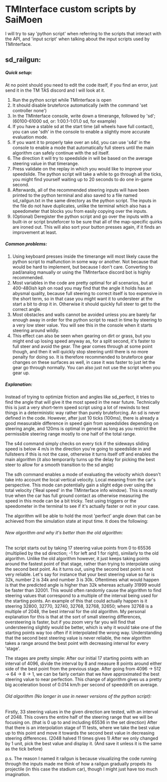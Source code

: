# TMInterface custom scripts by SaiMoen
I will try to say 'python script' when referring to the scripts that interact with the API, and 'input script' when talking about the input scripts used by TMInterface.

## sd_railgun:
##### Quick setup:
At no point should you need to edit the code itself, if you find an error, just send it in the TM TAS discord and I will look at it.

1. Run the python script while TMInterface is open
2. It should disable bruteforce automatically (with the command 'set controller none')
3. In the TMInterface console, write down a timerange, followed by 'sd'; (60100-61000 sd, or: 1:00.1-1:01.0 sd, for example)
4. If you have a stable sd at the start time (all wheels have full contact), you can use 'sdh' in the console to enable a slightly more accurate evaluation mode.
5. If you want it to properly take over an s4d, you can use 's4d' in the console to enable a mode that automatically full steers until the main algorithm can safely continue with the sd itself.
6. The direction it will try to speedslide in will be based on the average steering value in that timerange.
7. Press validate on the replay in which you would like to improve your speedslide. The python script will take a while to go through all the ticks, you might find yourself waiting up to 20 seconds to do one in-game second.
8. Afterwards, all of the recommended steering inputs will have been printed to the python terminal and also saved to a file named sd_railgun.txt in the same directory as the python script. The inputs in the file do not have duplicates, unlike the terminal which also has a speedometer that blocks you from easily copying over the inputs.
9. (Optional) Deregister the python script and go over the inputs with a built-in or script bruteforcer to be sure that all of the map-specific quirks are ironed out. This will also sort your button presses again, if it finds an improvement at least.

##### Common problems:
1. Using keyboard presses inside the timerange will most likely cause the python script to malfunction in some way or another. Not because that would be hard to implement, but because I don't care. Converting to pad/analog manually or using the TMInterface discord bot is highly recommended.
2. Most variables in the code are pretty optimal for all scenarios, but at 400-480ish kph on road you may find that the angle it holds has an abysmal quality, because full steering to correct itself is too expensive in the short term, so in that case you might want it to understeer at the start a bit to drop it in. Otherwise it should quickly full steer to get to the correct angle.
3. Most obstacles and walls cannot be avoided unless you are barely far enough away in order for the python script to react in time by steering to a very low steer value. You will see this in the console when it starts steering around wildly.
4. This effect can also be seen when gearing on dirt or grass, but you might end up losing speed anyway as, for a split second, it's faster to full steer and avoid the gear. The gear comes through at some point though, and then it will quickly stop steering until there is no more penalty for doing so. It is therefore recommended to bruteforce gear changes on these surfaces as well, in case it was faster to just let the gear go through normally. You can also just not use the script when you gear up.

##### Explanation:
Instead of trying to optimize friction and angles like sd_perfect, it tries to find the angle that will give it the most speed in the near future.
Technically this is just a very short-term speed script using a lot of rewinds to test things in a deterministic way rather than purely bruteforcing.
An sd is never defined in the code. However, after just 10 ticks (100ms), there is already a good measurable difference in speed gain from speedslides depending on steering angle, and 120ms is optimal in general as long as you restrict the permissible steering range mostly to one half of the total range.

The s4d command simply checks on every tick if the sideways sliding speed is below 4 m/s in the direction you're going to speedslide in and fullsteers if this is not the case, otherwise it turns itself off and enables the main algorithm (it also temporarily turns up the delay for picking the best steer to allow for a smooth transition to the sd angle)

The sdh command enables a mode of evaluating the velocity which doesn't take into account the local vertical velocity. Local meaning from the car's perspective. This mode can potentially gain a slight edge over using the total velocity ('Real speed' in the TMInterface info window). This is mostly true when the car has full ground contact as otherwise measuring the speed in this mode can be a bit tricky. Test using triggers or the speedometer in the terminal to see if it's actually faster or not in your case.

The algorithm will be able to hold the most 'perfect' angle down that can be achieved from the simulation state at input time. It does the following:
###### New algorithm and why it's better than the old algorithm:
The script starts out by taking 17 steering value points from 0 to 65536 (multiplied by the sd direction; -1 for left and 1 for right), similarly to the old algorithm. 
Unlike the old algorithm however, it just keeps taking points around the fastest point of that stage, rather than trying to interpolate using the second best point. As it turns out, using the second best point is not very reliable. Let's say for instance that your best steering value so far is 32k, number 2 is 34k and number 3 is 30k. Oftentimes what would happen is that the predicted angle is higher than 32k whereas actually 31999 would be faster than 32001. This would often randomly cause the algorithm to find steering values that correspond to a multiple of the interval being used for the starting points. An example of this that could actually happen is it steering 32800, 32770, 32740, 32768, 32768, 32650; where 32768 is a multiple of 2048, the best interval for the old algorithm. My personal explanation for this is that at the sort of small steering differences, oversteering is faster, but if you zoom very far you will find that understeering slightly would be better, which is why it would take one of the starting points way too often if it interpolated the wrong way. Understanding that the second best steering value is never reliable, the new algorithm takes a range around the best point with decreasing interval for every 'stage'.

The stages are pretty simple:
After our initial 17 starting points with an interval of 4096, divide the interval by 8 and measure 8 points around either side of the best point from the previous stage. After going from 4096 -> 512 -> 64 -> 8 -> 1, we can be fairly certain that we have approximated the best steering value to near perfection.
This change of algorithm gives us a pretty big acceleration boost of 0.014 km/h per second of speeddrift on average.

###### Old algorithm (No longer in use in newer versions of the python script):
Firstly, 33 steering values in the given direction are tested, with an interval of 2048. This covers the entire half of the steering range that we will be focusing on. (that is 0 up to and including 65536 in the set direction)
After that there is an interpolation stage of 11 tests, where we take the best value up to this point and move it towards the second best value in decreasing steering differences. (2048 halved 11 times gives 1)
After we only changed by 1 unit, pick the best value and display it. (And save it unless it is the same as the tick before)

p.s.
The reason I named it railgun is because visualizing the code running through the inputs made me think of how a railgun gradually propels its projectile (in this case the stadium car), though I might just have too much imagination.
